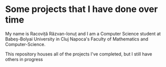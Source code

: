# Some projects that I have done over time 

My name is Racoviță Răzvan-Ionuț and I am a Computer Science student at Babeș-Bolyai University in Cluj Napoca's Faculty of Mathematics and Computer-Science.

This repository houses all of the projects I've completed, but I still have others in progress
